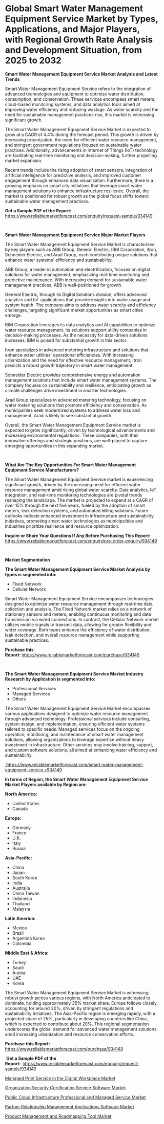<p><h1>Global Smart Water Management Equipment Service Market by Types, Applications, and Major Players, with Regional Growth Rate Analysis and Development Situation, from 2025 to 2032</h1></p><p><strong>Smart Water Management Equipment Service Market Analysis and Latest Trends</strong></p>
<p><p>Smart Water Management Equipment Service refers to the integration of advanced technologies and equipment to optimize water distribution, consumption, and conservation. These services encompass smart meters, cloud-based monitoring systems, and data analytics tools aimed at improving water efficiency and reducing wastage. As water scarcity and the need for sustainable management practices rise, this market is witnessing significant growth.</p><p>The Smart Water Management Equipment Service Market is expected to grow at a CAGR of 4.4% during the forecast period. This growth is driven by increasing urbanization, the need for efficient water resource management, and stringent government regulations focused on sustainable water practices. Additionally, advancements in Internet of Things (IoT) technology are facilitating real-time monitoring and decision-making, further propelling market expansion.</p><p>Recent trends include the rising adoption of smart sensors, integration of artificial intelligence for predictive analysis, and improved customer engagement through enhanced data visualization. Furthermore, there is a growing emphasis on smart city initiatives that leverage smart water management solutions to enhance infrastructure resilience. Overall, the market is positioned for robust growth as the global focus shifts toward sustainable water management practices.</p></p>
<p><strong>Get a Sample PDF of the Report:&nbsp;</strong> <a href="https://www.reliablemarketforecast.com/enquiry/request-sample/934149?utm_campaign=1097&utm_medium=2&utm_source=Github&utm_content=ia&utm_term=07032025&utm_id=smart-water-management-equipment-service">https://www.reliablemarketforecast.com/enquiry/request-sample/934149</a></p>
<p>&nbsp;</p>
<p><strong>Smart Water Management Equipment Service Major Market Players</strong></p>
<p><p>The Smart Water Management Equipment Service Market is characterized by key players such as ABB Group, General Electric, IBM Corporation, Itron, Schneider Electric, and Arad Group, each contributing unique solutions that enhance water systems' efficiency and sustainability.</p><p>ABB Group, a leader in automation and electrification, focuses on digital solutions for water management, emphasizing real-time monitoring and predictive maintenance. With increasing demand for sustainable water management practices, ABB is well-positioned for growth.</p><p>General Electric, through its Digital Solutions division, offers advanced analytics and IoT applications that provide insights into water usage and system health. The company aims to address water scarcity and efficiency challenges, targeting significant market opportunities as smart cities emerge.</p><p>IBM Corporation leverages its data analytics and AI capabilities to optimize water resource management. Its solutions support utility companies in decision-making processes. As the necessity for data-driven solutions increases, IBM is poised for substantial growth in this sector.</p><p>Itron specializes in advanced metering infrastructure and solutions that enhance water utilities' operational efficiencies. With increasing urbanization and the need for effective resource management, Itron predicts a robust growth trajectory in smart water management.</p><p>Schneider Electric provides comprehensive energy and automation management solutions that include smart water management systems. The company focuses on sustainability and resilience, anticipating growth as climate challenges drive investment in smarter technologies.</p><p>Arad Group specializes in advanced metering technology, focusing on water metering solutions that promote efficiency and conservation. As municipalities seek modernized systems to address water loss and management, Arad is likely to see substantial growth.</p><p>Overall, the Smart Water Management Equipment Service market is expected to grow significantly, driven by technological advancements and increasing environmental regulations. These companies, with their innovative offerings and strategic positions, are well-placed to capture emerging opportunities in this expanding market.</p></p>
<p>&nbsp;</p>
<p><strong>What Are The Key Opportunities For Smart Water Management Equipment Service Manufacturers?</strong></p>
<p><p>The Smart Water Management Equipment Service market is experiencing significant growth, driven by the increasing need for efficient water resource management amid rising global water scarcity. Data analytics, IoT integration, and real-time monitoring technologies are pivotal trends reshaping the landscape. The market is projected to expand at a CAGR of over 15% through the next five years, fueled by the adoption of smart meters, leak detection systems, and automated billing solutions. Future outlooks indicate enhanced investment in infrastructure and sustainability initiatives, promoting smart water technologies as municipalities and industries prioritize resilience and resource optimization.</p></p>
<p><strong>Inquire or Share Your Questions If Any Before Purchasing This Report:</strong> <a href="https://www.reliablemarketforecast.com/enquiry/pre-order-enquiry/934149?utm_campaign=1097&utm_medium=2&utm_source=Github&utm_content=ia&utm_term=07032025&utm_id=smart-water-management-equipment-service">https://www.reliablemarketforecast.com/enquiry/pre-order-enquiry/934149</a></p>
<p>&nbsp;</p>
<p><strong>Market Segmentation</strong></p>
<p><strong>The Smart Water Management Equipment Service Market Analysis by types is segmented into:</strong></p>
<p><ul><li>Fixed Network</li><li>Cellular Network</li></ul></p>
<p><p>Smart Water Management Equipment Service encompasses technologies designed to optimize water resource management through real-time data collection and analysis. The Fixed Network market relies on a network of stationary sensors and meters, enabling continuous monitoring and data transmission via wired connections. In contrast, the Cellular Network market utilizes mobile signals to transmit data, allowing for greater flexibility and wider coverage. Both types enhance the efficiency of water distribution, leak detection, and overall resource management while supporting sustainable practices.</p></p>
<p><strong>Purchase this Report:&nbsp;</strong><a href="https://www.reliablemarketforecast.com/purchase/934149?utm_campaign=1097&utm_medium=2&utm_source=Github&utm_content=ia&utm_term=07032025&utm_id=smart-water-management-equipment-service">https://www.reliablemarketforecast.com/purchase/934149</a></p>
<p>&nbsp;</p>
<p><strong>The Smart Water Management Equipment Service Market Industry Research by Application is segmented into:</strong></p>
<p><ul><li>Professional Services</li><li>Managed Services</li><li>Others</li></ul></p>
<p><p>The Smart Water Management Equipment Service Market encompasses various applications designed to optimize water resource management through advanced technology. Professional services include consulting, system design, and implementation, ensuring efficient water systems tailored to specific needs. Managed services focus on the ongoing operation, monitoring, and maintenance of smart water management solutions, allowing organizations to leverage expertise without heavy investment in infrastructure. Other services may involve training, support, and custom software solutions, all aimed at enhancing water efficiency and sustainability.</p></p>
<p><a href="https://www.reliablemarketforecast.com/smart-water-management-equipment-service-r934149?utm_campaign=1097&utm_medium=2&utm_source=Github&utm_content=ia&utm_term=07032025&utm_id=smart-water-management-equipment-service">&nbsp;https://www.reliablemarketforecast.com/smart-water-management-equipment-service-r934149</a></p>
<p><strong>In terms of Region, the Smart Water Management Equipment Service Market Players available by Region are:</strong></p>
<p>
    <p> <strong> North America: </strong>
        <ul>
            <li>United States</li>
            <li>Canada</li>
        </ul>
        </p> 
    <p> <strong> Europe: </strong>
        <ul>
            <li>Germany</li>
            <li>France</li>
            <li>U.K.</li>
            <li>Italy</li>
            <li>Russia</li>
        </ul>
        </p> 
    <p> <strong> Asia-Pacific: </strong>
        <ul>
            <li>China</li>
            <li>Japan</li>
            <li>South Korea</li>
            <li>India</li>
            <li>Australia</li>
            <li>China Taiwan</li>
            <li>Indonesia</li>
            <li>Thailand</li>
            <li>Malaysia</li>
        </ul>
        </p> 
    <p> <strong> Latin America: </strong>
        <ul>
            <li>Mexico</li>
            <li>Brazil</li>
            <li>Argentina Korea</li>
            <li>Colombia</li>
        </ul>
        </p> 
    <p> <strong> Middle East & Africa: </strong>
        <ul>
            <li>Turkey</li>
            <li>Saudi</li>
            <li>Arabia</li>
            <li>UAE</li>
            <li>Korea</li>
        </ul>
    </p>
    </p>
<p><p>The Smart Water Management Equipment Service Market is witnessing robust growth across various regions, with North America anticipated to dominate, holding approximately 35% market share. Europe follows closely, accounting for around 30%, driven by stringent regulations and sustainability initiatives. The Asia-Pacific region is emerging rapidly, with a projected share of 25%, particularly in developing countries like China, which is expected to contribute about 20%. This regional segmentation underscores the global demand for advanced water management solutions amid increasing urbanization and resource conservation efforts.</p></p>
<p><strong>Purchase this Report: </strong><a href="https://www.reliablemarketforecast.com/purchase/934149?utm_campaign=1097&utm_medium=2&utm_source=Github&utm_content=ia&utm_term=07032025&utm_id=smart-water-management-equipment-service">https://www.reliablemarketforecast.com/purchase/934149</a></p>
<p>&nbsp;<strong>Get a Sample PDF of the Report:&nbsp;&nbsp;</strong><a href="https://www.reliablemarketforecast.com/enquiry/request-sample/934149?utm_campaign=1097&utm_medium=2&utm_source=Github&utm_content=ia&utm_term=07032025&utm_id=smart-water-management-equipment-service">https://www.reliablemarketforecast.com/enquiry/request-sample/934149</a></p>
<p><strong></strong></p>
<p><p><a href="https://github.com/oshodikurc/Market-Research-Report-List-1/blob/main/managed-print-service-in-the-digital-workplace-market.md?utm_campaign=1097&utm_medium=2&utm_source=Github&utm_content=ia&utm_term=07032025&utm_id=smart-water-management-equipment-service">Managed Print Service in the Digital Workplace Market</a></p><p><a href="https://github.com/efialiurca/Market-Research-Report-List-1/blob/main/organization-security-certification-service-software-market.md?utm_campaign=1097&utm_medium=2&utm_source=Github&utm_content=ia&utm_term=07032025&utm_id=smart-water-management-equipment-service">Organization Security Certification Service Software Market</a></p><p><a href="https://github.com/bramsklizas/Market-Research-Report-List-1/blob/main/public-cloud-infrastructure-professional-and-managed-service-market.md?utm_campaign=1097&utm_medium=2&utm_source=Github&utm_content=ia&utm_term=07032025&utm_id=smart-water-management-equipment-service">Public Cloud Infrastructure Professional and Managed Service Market</a></p><p><a href="https://github.com/noppbebawy/Market-Research-Report-List-1/blob/main/partner-relationship-management-applications-software-market.md?utm_campaign=1097&utm_medium=2&utm_source=Github&utm_content=ia&utm_term=07032025&utm_id=smart-water-management-equipment-service">Partner Relationship Management Applications Software Market</a></p><p><a href="https://github.com/motanafraxer/Market-Research-Report-List-1/blob/main/product-management-and-roadmapping-tool-market.md?utm_campaign=1097&utm_medium=2&utm_source=Github&utm_content=ia&utm_term=07032025&utm_id=smart-water-management-equipment-service">Product Management and Roadmapping Tool Market</a></p></p>